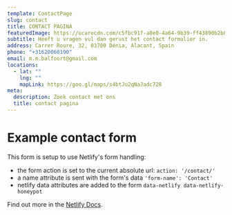 ```yaml
---
template: ContactPage
slug: contact
title: CONTACT PAGINA
featuredImage: https://ucarecdn.com/c5fbc91f-a8e0-4a64-9b39-ff43890b2b8b/
subtitle: Heeft u vragen vul dan gerust het contact formulier in.
address: Carrer Roure, 32, 03700 Dénia, Alacant, Spain
phone: "+31620060190"
email: m.m.balfoort@gmail.com
locations:
  - lat: ""
    lng: ""
    mapLink: https://goo.gl/maps/s4btJu2qNaJadc728
meta:
  description: Zoek contact met ons
  title: contact pagina
---
```


# Example contact form

This form is setup to use Netlify's form handling:

- the form action is set to the current absolute url: `action: '/contact/'`
- a name attribute is sent with the form's data `'form-name': 'Contact'`
- netlify data attributes are added to the form `data-netlify data-netlify-honeypot`

Find out more in the [Netlify Docs](https://www.netlify.com/docs/form-handling/).
